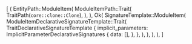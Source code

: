 [
    (
        EntityPath::ModuleItem(
            ModuleItemPath::Trait(
                TraitPath(`core::clone::Clone`),
            ),
        ),
        Ok(
            SignatureTemplate::ModuleItem(
                ModuleItemDeclarativeSignatureTemplate::Trait(
                    TraitDeclarativeSignatureTemplate {
                        implicit_parameters: ImplicitParameterDeclarativeSignatures {
                            data: [],
                        },
                    },
                ),
            ),
        ),
    ),
]